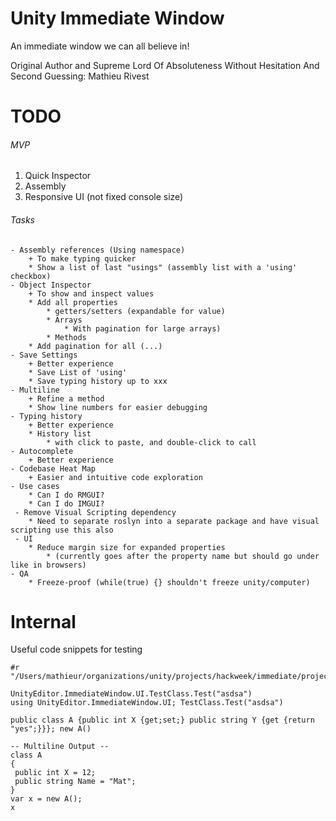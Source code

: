 # Unity Immediate Window

An immediate window we can all believe in!

Original Author and Supreme Lord Of Absoluteness Without Hesitation And Second Guessing: Mathieu Rivest


# TODO

###### MVP

1. Quick Inspector
1. Assembly
1. Responsive UI (not fixed console size)

###### Tasks
```
- Assembly references (Using namespace)
    + To make typing quicker
    * Show a list of last "usings" (assembly list with a 'using' checkbox)
- Object Inspector
    + To show and inspect values
    * Add all properties
        * getters/setters (expandable for value)
        * Arrays
            * With pagination for large arrays)
        * Methods
    * Add pagination for all (...)
- Save Settings
    + Better experience
    * Save List of 'using'
    * Save typing history up to xxx
- Multiline
    + Refine a method
    * Show line numbers for easier debugging
- Typing history
    + Better experience
    * History list
        * with click to paste, and double-click to call
- Autocomplete
    + Better experience
- Codebase Heat Map
    + Easier and intuitive code exploration
- Use cases
    * Can I do RMGUI?
    * Can I do IMGUI?
 - Remove Visual Scripting dependency
    * Need to separate roslyn into a separate package and have visual scripting use this also
 - UI
    * Reduce margin size for expanded properties
        * (currently goes after the property name but should go under like in browsers)
- QA
    * Freeze-proof (while(true) {} shouldn't freeze unity/computer)
```

# Internal

Useful code snippets for testing

```
#r "/Users/mathieur/organizations/unity/projects/hackweek/immediate/projects/ImmediateWindow/Library/ScriptAssemblies/Unity.ImmediateWindow.Editor.dll"

UnityEditor.ImmediateWindow.UI.TestClass.Test("asdsa")
using UnityEditor.ImmediateWindow.UI; TestClass.Test("asdsa")

public class A {public int X {get;set;} public string Y {get {return "yes";}}}; new A()

-- Multiline Output --
class A
{
 public int X = 12;
 public string Name = "Mat";
}
var x = new A();
x
```